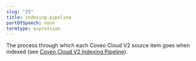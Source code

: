 ```yaml
---
slug: "25"
title: indexing-pipeline
partOfSpeech: noun
termtype: expression
---
```


The process through which each Coveo Cloud V2 source item goes when indexed (see [Coveo Cloud V2 Indexing Pipeline](http://www.coveo.com/go?dest=cloudhelp&lcid=9&context=336)).
